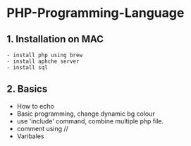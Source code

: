 # PHP-Programming-Language

## 1. Installation on MAC
    - install php using brew 
    - install aphche server
    - install sql

## 2. Basics
 - How to echo
 - Basic programming, change dynamic bg colour
 - use 'include' command, combine multiple php file.
 - comment using //
 - Varibales

 